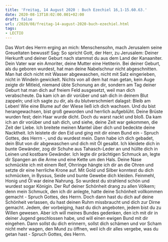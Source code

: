 ```yaml
---
title: 'Freitag, 14 August 2020 : Buch Ezechiel 16,1-15.60.63.'
date: 2020-08-13T18:02:00.001+02:00
draft: false
url: /2020/08/freitag-14-august-2020-buch-ezechiel.html
tags: 
- LECTIO
---
```


Das Wort des Herrn erging an mich: Menschensohn, mach Jerusalem seine Greueltaten bewusst! Sag: So spricht Gott, der Herr, zu Jerusalem: Deiner Herkunft und deiner Geburt nach stammst du aus dem Land der Kanaaniter. Dein Vater war ein Amoriter, deine Mutter eine Hetiterin. Bei deiner Geburt, als du geboren wurdest, hat man deine Nabelschnur nicht abgeschnitten. Man hat dich nicht mit Wasser abgewaschen, nicht mit Salz eingerieben, nicht in Windeln gewickelt. Nichts von all dem hat man getan, kein Auge zeigte dir Mitleid, niemand übte Schonung an dir, sondern am Tag deiner Geburt hat man dich auf freiem Feld ausgesetzt, weil man dich verabscheute. Da kam ich an dir vorüber und sah dich in deinem Blut zappeln; und ich sagte zu dir, als du blutverschmiert dalagst: Bleib am Leben! Wie eine Blume auf der Wiese ließ ich dich wachsen. Und du bist herangewachsen, bist groß geworden und herrlich aufgeblüht. Deine Brüste wurden fest; dein Haar wurde dicht. Doch du warst nackt und bloß. Da kam ich an dir vorüber und sah dich, und siehe, deine Zeit war gekommen, die Zeit der Liebe. Ich breitete meinen Mantel über dich und bedeckte deine Nacktheit. Ich leistete dir den Eid und ging mit dir einen Bund ein - Spruch Gottes, des Herrn -, und du wurdest mein. Dann habe ich dich gebadet, dein Blut von dir abgewaschen und dich mit Öl gesalbt. Ich kleidete dich in bunte Gewänder, zog dir Schuhe aus Tahasch-Leder an und hüllte dich in Leinen und kostbare Gewänder. Ich legte dir prächtigen Schmuck an, legte dir Spangen an die Arme und eine Kette um den Hals. Deine Nase schmückte ich mit einem Reif, Ohrringe hängte ich dir an die Ohren und setzte dir eine herrliche Krone auf. Mit Gold und Silber konntest du dich schmücken, in Byssus, Seide und bunte Gewebe dich kleiden. Feinmehl, Honig und Öl war deine Nahrung. So wurdest du strahlend schön und wurdest sogar Königin. Der Ruf deiner Schönheit drang zu allen Völkern; denn mein Schmuck, den ich dir anlegte, hatte deine Schönheit vollkommen gemacht - Spruch Gottes, des Herrn. Doch dann hast du dich auf deine Schönheit verlassen, du hast deinen Ruhm missbraucht und dich zur Dirne gemacht. Jedem, der vorbeiging, hast du dich angeboten, jedem bist du zu Willen gewesen. Aber ich will meines Bundes gedenken, den ich mit dir in deiner Jugend geschlossen habe, und will einen ewigen Bund mit dir eingehen. Dann sollst du dich erinnern, sollst dich schämen und vor Scham nicht mehr wagen, den Mund zu öffnen, weil ich dir alles vergebe, was du getan hast - Spruch Gottes, des Herrn.